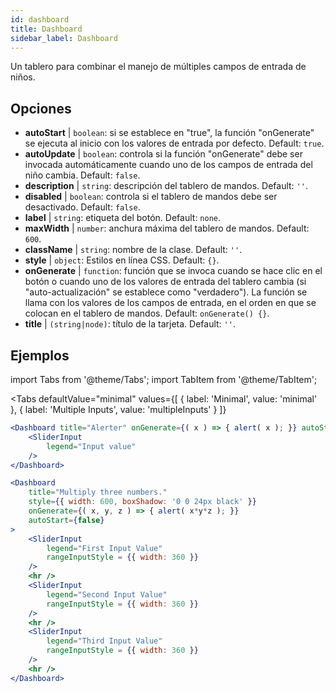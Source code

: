 ```yaml
--- 
id: dashboard 
title: Dashboard
sidebar_label: Dashboard 
---
```


Un tablero para combinar el manejo de múltiples campos de entrada de niños.

## Opciones

* __autoStart__ | `boolean`: si se establece en "true", la función "onGenerate" se ejecuta al inicio con los valores de entrada por defecto. Default: `true`.
* __autoUpdate__ | `boolean`: controla si la función "onGenerate" debe ser invocada automáticamente cuando uno de los campos de entrada del niño cambia. Default: `false`.
* __description__ | `string`: descripción del tablero de mandos. Default: `''`.
* __disabled__ | `boolean`: controla si el tablero de mandos debe ser desactivado. Default: `false`.
* __label__ | `string`: etiqueta del botón. Default: `none`.
* __maxWidth__ | `number`: anchura máxima del tablero de mandos. Default: `600`.
* __className__ | `string`: nombre de la clase. Default: `''`.
* __style__ | `object`: Estilos en línea CSS. Default: `{}`.
* __onGenerate__ | `function`: función que se invoca cuando se hace clic en el botón o cuando uno de los valores de entrada del tablero cambia (si "auto-actualización" se establece como "verdadero"). La función se llama con los valores de los campos de entrada, en el orden en que se colocan en el tablero de mandos. Default: `onGenerate() {}`.
* __title__ | `(string|node)`: título de la tarjeta. Default: `''`.


## Ejemplos

import Tabs from '@theme/Tabs';
import TabItem from '@theme/TabItem';

<Tabs
    defaultValue="minimal"
    values={[
        { label: 'Minimal', value: 'minimal' },
        { label: 'Multiple Inputs', value: 'multipleInputs' }
    ]}
>

<TabItem value="minimal"> 

```jsx live
<Dashboard title="Alerter" onGenerate={( x ) => { alert( x ); }} autoStart={false} >
    <SliderInput
        legend="Input value"
    />
</Dashboard>
```

</TabItem>

<TabItem value="multipleInputs" > 

```jsx live
<Dashboard 
    title="Multiply three numbers."
    style={{ width: 600, boxShadow: '0 0 24px black' }}
    onGenerate={( x, y, z ) => { alert( x*y*z ); }} 
    autoStart={false} 
>
    <SliderInput
        legend="First Input Value"
        rangeInputStyle = {{ width: 360 }}
    />
    <hr />
    <SliderInput
        legend="Second Input Value"
        rangeInputStyle = {{ width: 360 }}
    />
    <hr />
    <SliderInput
        legend="Third Input Value"
        rangeInputStyle = {{ width: 360 }}
    />
    <hr />
</Dashboard>
```

</TabItem>

</Tabs>
